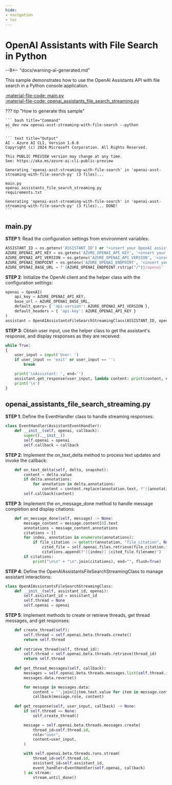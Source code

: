 ```yaml
---
hide:
- navigation
- toc
---
```

# OpenAI Assistants with File Search in Python

--8<-- "docs/warning-ai-generated.md"

This sample demonstrates how to use the OpenAI Assistants API with file search in a Python console application.

[:material-file-code: main.py](https://raw.githubusercontent.com/robch/book-of-ai/main/docs/samples/openai-asst-streaming-with-file-search-py/main.py)  
[:material-file-code: openai_assistants_file_search_streaming.py](https://raw.githubusercontent.com/robch/book-of-ai/main/docs/samples/openai-asst-streaming-with-file-search-py/openai_assistants_file_search_streaming.py)  

??? tip "How to generate this sample"

    ``` bash title="Command"
    ai dev new openai-asst-streaming-with-file-search --python
    ```

    ``` text title="Output"
    AI - Azure AI CLI, Version 1.0.0
    Copyright (c) 2024 Microsoft Corporation. All Rights Reserved.

    This PUBLIC PREVIEW version may change at any time.
    See: https://aka.ms/azure-ai-cli-public-preview

    Generating 'openai-asst-streaming-with-file-search' in 'openai-asst-streaming-with-file-search-py' (3 files)...

    main.py
    openai_assistants_file_search_streaming.py
    requirements.txt

    Generating 'openai-asst-streaming-with-file-search' in 'openai-asst-streaming-with-file-search-py' (3 files)... DONE!
    ```

## main.py

**STEP 1**: Read the configuration settings from environment variables:

``` python title="main.py"
ASSISTANT_ID = os.getenv('ASSISTANT_ID') or "<insert your OpenAI assistant ID here>"
AZURE_OPENAI_API_KEY = os.getenv('AZURE_OPENAI_API_KEY', '<insert your Azure OpenAI API key here>')
AZURE_OPENAI_API_VERSION = os.getenv('AZURE_OPENAI_API_VERSION', '<insert your Azure OpenAI API version here>')
AZURE_OPENAI_ENDPOINT = os.getenv('AZURE_OPENAI_ENDPOINT', '<insert your Azure OpenAI endpoint here>')
AZURE_OPENAI_BASE_URL = f'{AZURE_OPENAI_ENDPOINT.rstrip("/")}/openai'
```

**STEP 2**: Initialize the OpenAI client and the helper class with the configuration settings:

``` python title="main.py"
openai = OpenAI(
    api_key = AZURE_OPENAI_API_KEY,
    base_url = AZURE_OPENAI_BASE_URL,
    default_query= { 'api-version': AZURE_OPENAI_API_VERSION },
    default_headers = { 'api-key': AZURE_OPENAI_API_KEY }
)
assistant = OpenAIAssistantsFileSearchStreamingClass(ASSISTANT_ID, openai)
```

**STEP 3**: Obtain user input, use the helper class to get the assistant's response, and display responses as they are received:

``` python title="main.py"
while True:
{
    user_input = input('User: ')
    if user_input == 'exit' or user_input == '':
        break

    print('\nAssistant: ', end='')
    assistant.get_response(user_input, lambda content: print(content, end=''))
    print('\n')
}
```

## openai_assistants_file_search_streaming.py

**STEP 1**: Define the EventHandler class to handle streaming responses:

``` python title="openai_assistants_file_search_streaming.py"
class EventHandler(AssistantEventHandler):
    def __init__(self, openai, callback):
        super().__init__()
        self.openai = openai
        self.callback = callback
```

**STEP 2**: Implement the on_text_delta method to process text updates and invoke the callback:

``` python title="openai_assistants_file_search_streaming.py"
    def on_text_delta(self, delta, snapshot):
        content = delta.value
        if delta.annotations:
            for annotation in delta.annotations:
                content = content.replace(annotation.text, f"[{annotation.index}]")
        self.callback(content)
```

**STEP 3**: Implement the on_message_done method to handle message completion and display citations:

``` python title="openai_assistants_file_search_streaming.py"
    def on_message_done(self, message) -> None:
        message_content = message.content[0].text
        annotations = message_content.annotations
        citations = []
        for index, annotation in enumerate(annotations):
            if file_citation := getattr(annotation, "file_citation", None):
                cited_file = self.openai.files.retrieve(file_citation.file_id)
                citations.append(f"[{index}] {cited_file.filename}")
        if citations:
            print("\n\n" + "\n".join(citations), end="", flush=True)
```

**STEP 4**: Define the OpenAIAssistantsFileSearchStreamingClass to manage assistant interactions:

``` python title="openai_assistants_file_search_streaming.py"
class OpenAIAssistantsFileSearchStreamingClass:
    def __init__(self, assistant_id, openai):
        self.assistant_id = assistant_id
        self.thread = None
        self.openai = openai
```

**STEP 5**: Implement methods to create or retrieve threads, get thread messages, and get responses:

``` python title="openai_assistants_file_search_streaming.py"
    def create_thread(self):
        self.thread = self.openai.beta.threads.create()
        return self.thread
    
    def retrieve_thread(self, thread_id):
        self.thread = self.openai.beta.threads.retrieve(thread_id)
        return self.thread
    
    def get_thread_messages(self, callback):
        messages = self.openai.beta.threads.messages.list(self.thread.id)
        messages.data.reverse()

        for message in messages.data:
            content = ''.join([item.text.value for item in message.content]) + '\n\n'
            callback(message.role, content)
    
    def get_response(self, user_input, callback) -> None:
        if self.thread == None:
            self.create_thread()

        message = self.openai.beta.threads.messages.create(
            thread_id=self.thread.id,
            role="user",
            content=user_input,
        )

        with self.openai.beta.threads.runs.stream(
            thread_id=self.thread.id,
            assistant_id=self.assistant_id,
            event_handler=EventHandler(self.openai, callback)
        ) as stream:
            stream.until_done()
```